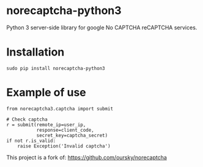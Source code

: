 # norecaptcha-python3
 Python 3 server-side library for google No CAPTCHA reCAPTCHA services.

Installation
==============
    sudo pip install norecaptcha-python3

Example of use
==============
    from norecaptcha3.captcha import submit
    
    # Check captcha
    r = submit(remote_ip=user_ip,
               response=client_code,
               secret_key=captcha_secret)
    if not r.is_valid:
        raise Exception('Invalid captcha')

This project is a fork of: https://github.com/oursky/norecaptcha
